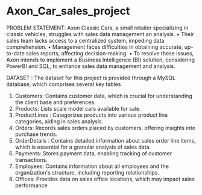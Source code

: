 # Axon_Car_sales_project

PROBLEM STATEMENT:
Axon Classic Cars, a small retailer
    specializing in classic vehicles, struggles
    with sales data management an
    analysis.
• Their sales team lacks access to a
   centralized system, impeding data
   comprehension.
• Management faces difficulties in
   obtaining accurate, up-to-date sales
   reports, affecting decision-making.
• To resolve these issues, Axon intends to
   implement a Business Intelligence (BI)
   solution, considering PowerBI and SQL,
   to enhance sales data management
   and analysis.

DATASET :
The dataset for this project is provided through a MySQL
database, which comprises several key tables
1. Customers: Contains customer data, which is crucial for understanding the
client base and preferences.
2. Products: Lists scale model cars available for sale.
3. ProductLines : Categorizes products into various product line categories,
aiding in sales analysis.
4. Orders: Records sales orders placed by customers, offering insights into
purchase trends.
5. OrderDetails : Contains detailed information about sales order line items,
which is essential for a granular analysis of sales data.
6. Payments: Stores payment data, enabling tracking of customer
transactions.
7. Employees: Contains information about all employees and the
organization's structure, including reporting relationships.
8. Offices: Provides data on sales office locations, which may impact sales
performance

